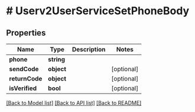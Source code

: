 # # Userv2UserServiceSetPhoneBody

## Properties

Name | Type | Description | Notes
------------ | ------------- | ------------- | -------------
**phone** | **string** |  |
**sendCode** | **object** |  | [optional]
**returnCode** | **object** |  | [optional]
**isVerified** | **bool** |  | [optional]

[[Back to Model list]](../../README.md#models) [[Back to API list]](../../README.md#endpoints) [[Back to README]](../../README.md)
